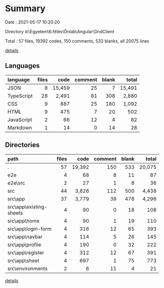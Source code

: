 # Summary

Date : 2021-05-17 10:20:20

Directory d:\Egyetem\6.félév\Önlab\Angular\DndClient

Total : 57 files,  19392 codes, 150 comments, 533 blanks, all 20075 lines

[details](details.md)

## Languages
| language | files | code | comment | blank | total |
| :--- | ---: | ---: | ---: | ---: | ---: |
| JSON | 8 | 15,459 | 25 | 7 | 15,491 |
| TypeScript | 28 | 2,491 | 81 | 308 | 2,880 |
| CSS | 9 | 887 | 25 | 180 | 1,092 |
| HTML | 9 | 475 | 7 | 20 | 502 |
| JavaScript | 2 | 66 | 12 | 4 | 82 |
| Markdown | 1 | 14 | 0 | 14 | 28 |

## Directories
| path | files | code | comment | blank | total |
| :--- | ---: | ---: | ---: | ---: | ---: |
| . | 57 | 19,392 | 150 | 533 | 20,075 |
| e2e | 4 | 68 | 8 | 11 | 87 |
| e2e\src | 2 | 27 | 1 | 8 | 36 |
| src | 44 | 3,826 | 112 | 500 | 4,438 |
| src\app | 37 | 3,779 | 39 | 478 | 4,296 |
| src\app\existing-sheets | 4 | 90 | 0 | 18 | 108 |
| src\app\home | 4 | 90 | 1 | 19 | 110 |
| src\app\login-form | 4 | 316 | 12 | 65 | 393 |
| src\app\navbar | 4 | 114 | 5 | 26 | 145 |
| src\app\profile | 4 | 190 | 0 | 32 | 222 |
| src\app\register | 4 | 312 | 12 | 67 | 391 |
| src\app\sheet | 4 | 697 | 1 | 75 | 773 |
| src\environments | 2 | 6 | 11 | 4 | 21 |

[details](details.md)